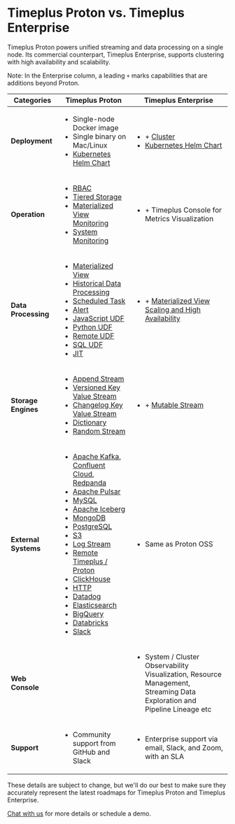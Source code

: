 # Timeplus Proton vs. Timeplus Enterprise

Timeplus Proton powers unified streaming and data processing on a single node. Its commercial counterpart, Timeplus Enterprise, supports clustering with high availability and scalability.

Note: In the Enterprise column, a leading `+` marks capabilities that are additions beyond Proton.

|          **Categories**                     | **Timeplus Proton**                                                                                                                                                                    | **Timeplus Enterprise**                                                                                                                                                                                                          |
| ----------------------------- | -------------------------------------------------------------------------------------------------------------------------------------------------------------------------------------- | -------------------------------------------------------------------------------------------------------------------------------------------------------------------------------------------------------------------------------- |
| **Deployment**                | <ul><li>Single-node Docker image</li><li>Single binary on Mac/Linux</li><li>[Kubernetes Helm Chart](/proton#kubernetes)</li></ul>                                                                                                          | <ul><li>+ [Cluster](/cluster)</li><li>[Kubernetes Helm Chart](/k8s-helm)</li></ul>                                                                               |
| **Operation**                   |  <ul><li>[RBAC](/rbac)</li><li>[Tiered Storage](/append-stream-tiered-storage)</li><li>[Materialized View Monitoring](/materialized-view-monitoring)</li><li>[System Monitoring](/system-stream-state-log)</li></ul>                                                                                                                     | <ul><li>+ Timeplus Console for Metrics Visualization</li></ul>                                                                                                                                                      |
| **Data Processing**                | <ul><li>[Materialized View](/materialized-view)</li><li>[Historical Data Processing](/historical-query)</li><li>[Scheduled Task](/task)</li><li>[Alert](/alert)</li><li>[JavaScript UDF](/js-udf)</li><li>[Python UDF](/py-udf)</li><li>[Remote UDF](/remote-udf)</li><li>[SQL UDF](/sql-udf)</li><li>[JIT](/jit)</li></ul>                                                                                                          | <ul><li>+ [Materialized View Scaling and High Availability](/materialized-view-high-availability)</li></ul>                                                                               |
| **Storage Engines**                | <ul><li>[Append Stream](/append-stream)</li><li>[Versioned Key Value Stream](/versioned-stream)</li><li>[Changelog Key Value Stream](/changelog-stream)</li><li>[Dictionary](/sql-create-dictionary)</li><li>[Random Stream](/sql-create-random-stream)</li></ul>                                                                                                          | <ul><li>+ [Mutable Stream](/mutable-stream)</li></ul>                                                                               |
| **External Systems**              | <ul><li>[Apache Kafka, Confluent Cloud, Redpanda](/kafka-source)</li><li>[Apache Pulsar](/pulsar-source)</li><li>[MySQL](/mysql-external-table)</li><li>[Apache Iceberg](/iceberg-source)</li><li>[MongoDB](/mongo-external-table)</li><li>[PostgreSQL](/pg-external-table)</li><li>[S3](/s3-source)</li><li>[Log Stream](/log-stream)</li><li>[Remote Timeplus / Proton](/timeplus-source)</li><li>[ClickHouse](/clickhouse-external-table)</li><li>[HTTP](/http-external-stream)</li><li>[Datadog](/datadog-external)</li><li>[Elasticsearch](/elastic-external)</li><li>[BigQuery](/bigquery-external)</li><li>[Databricks](/databricks-external)</li><li>[Slack](/slack-external)</li></ul> | <ul><li>Same as Proton OSS</li></ul> |
| **Web Console**                   |                                                                                                                       | <ul><li>System / Cluster Observability Visualization, Resource Management, Streaming Data Exploration and Pipeline Lineage etc</li></ul>                                                                                                                                                      |
| **Support**                   | <ul><li>Community support from GitHub and Slack</li></ul>                                                                                                                              | <ul><li>Enterprise support via email, Slack, and Zoom, with an SLA</li></ul>                                                                                                                                                      |

These details are subject to change, but we'll do our best to make sure they accurately represent the latest roadmaps for Timeplus Proton and Timeplus Enterprise.

[Chat with us](https://timeplus.com/slack) for more details or schedule a demo.

